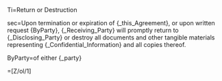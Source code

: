 Ti=Return or Destruction

sec=Upon termination or expiration of {_this_Agreement}, or upon written request {ByParty}, {_Receiving_Party} will promptly return to {_Disclosing_Party} or destroy all documents and other tangible materials representing {_Confidential_Information} and all copies thereof.

ByParty=of either {_party}

=[Z/ol/1]
